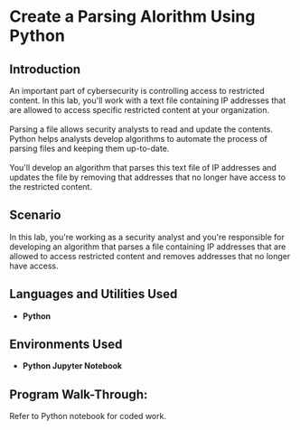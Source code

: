 <h1>Create a Parsing Alorithm Using Python</h1>

<h2>Introduction</h2>
An important part of cybersecurity is controlling access to restricted content. In this lab, you'll work with a text file containing IP addresses that are allowed to access specific restricted content at your organization. <br/>
<br />
Parsing a file allows security analysts to read and update the contents. Python helps analysts develop algorithms to automate the process of parsing files and keeping them up-to-date. <br/>
<br />
You'll develop an algorithm that parses this text file of IP addresses and updates the file by removing that addresses that no longer have access to the restricted content.
<br />

<h2>Scenario</h2>
In this lab, you're working as a security analyst and you're responsible for developing an algorithm that parses a file containing IP addresses that are allowed to access restricted content and removes addresses that no longer have access.
<br />

<h2>Languages and Utilities Used</h2>

- <b>Python</b>

<h2>Environments Used </h2>

- <b>Python Jupyter Notebook</b>

<h2>Program Walk-Through:</h2>

<p>
Refer to Python notebook for coded work.
</p>

